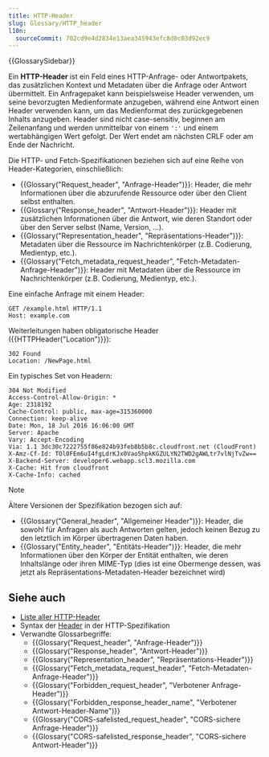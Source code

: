 ```yaml
---
title: HTTP-Header
slug: Glossary/HTTP_header
l10n:
  sourceCommit: 702cd9e4d2834e13aea345943efc8d0c03d92ec9
---
```


{{GlossarySidebar}}

Ein **HTTP-Header** ist ein Feld eines HTTP-Anfrage- oder Antwortpakets, das zusätzlichen Kontext und Metadaten über die Anfrage oder Antwort übermittelt. Ein Anfragepaket kann beispielsweise Header verwenden, um seine bevorzugten Medienformate anzugeben, während eine Antwort einen Header verwenden kann, um das Medienformat des zurückgegebenen Inhalts anzugeben. Header sind nicht case-sensitiv, beginnen am Zeilenanfang und werden unmittelbar von einem `':'` und einem wertabhängigen Wert gefolgt. Der Wert endet am nächsten CRLF oder am Ende der Nachricht.

Die HTTP- und Fetch-Spezifikationen beziehen sich auf eine Reihe von Header-Kategorien, einschließlich:

- {{Glossary("Request_header", "Anfrage-Header")}}: Header, die mehr Informationen über die abzurufende Ressource oder über den Client selbst enthalten.
- {{Glossary("Response_header", "Antwort-Header")}}: Header mit zusätzlichen Informationen über die Antwort, wie deren Standort oder über den Server selbst (Name, Version, …).
- {{Glossary("Representation_header", "Repräsentations-Header")}}: Metadaten über die Ressource im Nachrichtenkörper (z.B. Codierung, Medientyp, etc.).
- {{Glossary("Fetch_metadata_request_header", "Fetch-Metadaten-Anfrage-Header")}}: Header mit Metadaten über die Ressource im Nachrichtenkörper (z.B. Codierung, Medientyp, etc.).

Eine einfache Anfrage mit einem Header:

```http
GET /example.html HTTP/1.1
Host: example.com
```

Weiterleitungen haben obligatorische Header ({{HTTPHeader("Location")}}):

```http
302 Found
Location: /NewPage.html
```

Ein typisches Set von Headern:

```http
304 Not Modified
Access-Control-Allow-Origin: *
Age: 2318192
Cache-Control: public, max-age=315360000
Connection: keep-alive
Date: Mon, 18 Jul 2016 16:06:00 GMT
Server: Apache
Vary: Accept-Encoding
Via: 1.1 3dc30c7222755f86e824b93feb8b5b8c.cloudfront.net (CloudFront)
X-Amz-Cf-Id: TOl0FEm6uI4fgLdrKJx0Vao5hpkKGZULYN2TWD2gAWLtr7vlNjTvZw==
X-Backend-Server: developer6.webapp.scl3.mozilla.com
X-Cache: Hit from cloudfront
X-Cache-Info: cached
```

> [!NOTE]
> Ältere Versionen der Spezifikation bezogen sich auf:
>
> - {{Glossary("General_header", "Allgemeiner Header")}}: Header, die sowohl für Anfragen als auch Antworten gelten, jedoch keinen Bezug zu den letztlich im Körper übertragenen Daten haben.
> - {{Glossary("Entity_header", "Entitäts-Header")}}: Header, die mehr Informationen über den Körper der Entität enthalten, wie deren Inhaltslänge oder ihren MIME-Typ (dies ist eine Obermenge dessen, was jetzt als Repräsentations-Metadaten-Header bezeichnet wird)

## Siehe auch

- [Liste aller HTTP-Header](/de/docs/Web/HTTP/Reference/Headers)
- Syntax der [Header](https://datatracker.ietf.org/doc/html/rfc7230#section-3.2) in der HTTP-Spezifikation
- Verwandte Glossarbegriffe:
  - {{Glossary("Request_header", "Anfrage-Header")}}
  - {{Glossary("Response_header", "Antwort-Header")}}
  - {{Glossary("Representation_header", "Repräsentations-Header")}}
  - {{Glossary("Fetch_metadata_request_header", "Fetch-Metadaten-Anfrage-Header")}}
  - {{Glossary("Forbidden_request_header", "Verbotener Anfrage-Header")}}
  - {{Glossary("Forbidden_response_header_name", "Verbotener Antwort-Header-Name")}}
  - {{Glossary("CORS-safelisted_request_header", "CORS-sichere Anfrage-Header")}}
  - {{Glossary("CORS-safelisted_response_header", "CORS-sichere Antwort-Header")}}
